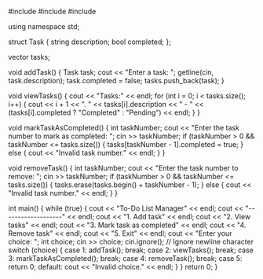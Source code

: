 #include <iostream>
#include <vector>
#include <string>

using namespace std;

struct Task {
	string description;
	bool completed;
};

vector<Task> tasks;

void addTask() {
	Task task;
	cout << "Enter a task: ";
	getline(cin, task.description);
	task.completed = false;
	tasks.push_back(task);
}

void viewTasks() {
	cout << "Tasks:" << endl;
	for (int i = 0; i < tasks.size(); i++) {
		cout << i + 1 << ". " << tasks[i].description << " - " << (tasks[i].completed ? "Completed" : "Pending") << endl;
	}
}

void markTaskAsCompleted() {
	int taskNumber;
	cout << "Enter the task number to mark as completed: ";
	cin >> taskNumber;
	if (taskNumber > 0 && taskNumber <= tasks.size()) {
		tasks[taskNumber - 1].completed = true;
	} else {
		cout << "Invalid task number." << endl;
	}
}

void removeTask() {
	int taskNumber;
	cout << "Enter the task number to remove: ";
	cin >> taskNumber;
	if (taskNumber > 0 && taskNumber <= tasks.size()) {
		tasks.erase(tasks.begin() + taskNumber - 1);
	} else {
		cout << "Invalid task number." << endl;
	}
}

int main() {
	while (true) {
		cout << "To-Do List Manager" << endl;
		cout << "-------------------" << endl;
		cout << "1. Add task" << endl;
		cout << "2. View tasks" << endl;
		cout << "3. Mark task as completed" << endl;
		cout << "4. Remove task" << endl;
		cout << "5. Exit" << endl;
		cout << "Enter your choice: ";
		int choice;
		cin >> choice;
		cin.ignore(); // Ignore newline character
		switch (choice) {
			case 1:
				addTask();
				break;
			case 2:
				viewTasks();
				break;
			case 3:
				markTaskAsCompleted();
				break;
			case 4:
				removeTask();
				break;
			case 5:
				return 0;
			default:
				cout << "Invalid choice." << endl;
		}
	}
	return 0;
}

